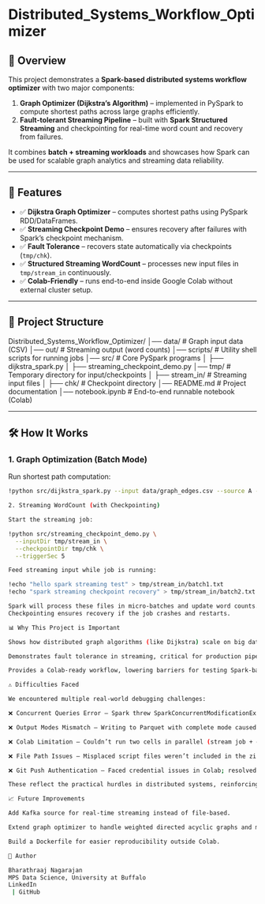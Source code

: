 # Distributed_Systems_Workflow_Optimizer

## 📌 Overview
This project demonstrates a **Spark-based distributed systems workflow optimizer** with two major components:
1. **Graph Optimizer (Dijkstra’s Algorithm)** – implemented in PySpark to compute shortest paths across large graphs efficiently.
2. **Fault-tolerant Streaming Pipeline** – built with **Spark Structured Streaming** and checkpointing for real-time word count and recovery from failures.

It combines **batch + streaming workloads** and showcases how Spark can be used for scalable graph analytics and streaming data reliability.

---

## 🚀 Features
- ✅ **Dijkstra Graph Optimizer** – computes shortest paths using PySpark RDD/DataFrames.  
- ✅ **Streaming Checkpoint Demo** – ensures recovery after failures with Spark’s checkpoint mechanism.  
- ✅ **Fault Tolerance** – recovers state automatically via checkpoints (`tmp/chk`).  
- ✅ **Structured Streaming WordCount** – processes new input files in `tmp/stream_in` continuously.  
- ✅ **Colab-Friendly** – runs end-to-end inside Google Colab without external cluster setup.  

---

## 📂 Project Structure
Distributed_Systems_Workflow_Optimizer/
│── data/ # Graph input data (CSV)
│── out/ # Streaming output (word counts)
│── scripts/ # Utility shell scripts for running jobs
│── src/ # Core PySpark programs
│ ├── dijkstra_spark.py
│ ├── streaming_checkpoint_demo.py
│── tmp/ # Temporary directory for input/checkpoints
│ ├── stream_in/ # Streaming input files
│ ├── chk/ # Checkpoint directory
│── README.md # Project documentation
│── notebook.ipynb # End-to-end runnable notebook (Colab)


---

## 🛠️ How It Works

### 1. **Graph Optimization (Batch Mode)**
Run shortest path computation:
```bash
!python src/dijkstra_spark.py --input data/graph_edges.csv --source A --destination Z

2. Streaming WordCount (with Checkpointing)

Start the streaming job:

!python src/streaming_checkpoint_demo.py \
  --inputDir tmp/stream_in \
  --checkpointDir tmp/chk \
  --triggerSec 5

Feed streaming input while job is running:

!echo "hello spark streaming test" > tmp/stream_in/batch1.txt
!echo "spark streaming checkpoint recovery" > tmp/stream_in/batch2.txt

Spark will process these files in micro-batches and update word counts.
Checkpointing ensures recovery if the job crashes and restarts.

📊 Why This Project is Important

Shows how distributed graph algorithms (like Dijkstra) scale on big datasets with Spark.

Demonstrates fault tolerance in streaming, critical for production pipelines (finance, IoT, logging, fraud detection, etc.).

Provides a Colab-ready workflow, lowering barriers for testing Spark-based distributed systems.

⚠️ Difficulties Faced

We encountered multiple real-world debugging challenges:

❌ Concurrent Queries Error – Spark threw SparkConcurrentModificationException when multiple queries used the same checkpoint.

❌ Output Modes Mismatch – Writing to Parquet with complete mode caused errors; required using append mode.

❌ Colab Limitation – Couldn’t run two cells in parallel (stream job + data feeding). We solved this by pre-creating input batches before starting the job.

❌ File Path Issues – Misplaced script files weren’t included in the zip until we confirmed proper saving in /content/Distributed_Systems_Workflow_Optimizer/scripts.

❌ Git Push Authentication – Faced credential issues in Colab; resolved by downloading locally and pushing manually.

These reflect the practical hurdles in distributed systems, reinforcing concepts beyond just code.

📈 Future Improvements

Add Kafka source for real-time streaming instead of file-based.

Extend graph optimizer to handle weighted directed acyclic graphs and multi-source shortest paths.

Build a Dockerfile for easier reproducibility outside Colab.

👤 Author

Bharathraaj Nagarajan
MPS Data Science, University at Buffalo
LinkedIn
 | GitHub

